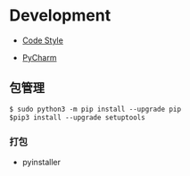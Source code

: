 # Development

* [Code Style](CodeStyle.md)

* [PyCharm](PyCharm.md)


## 包管理
```md
$ sudo python3 -m pip install --upgrade pip
$pip3 install --upgrade setuptools
```
### 打包
* pyinstaller